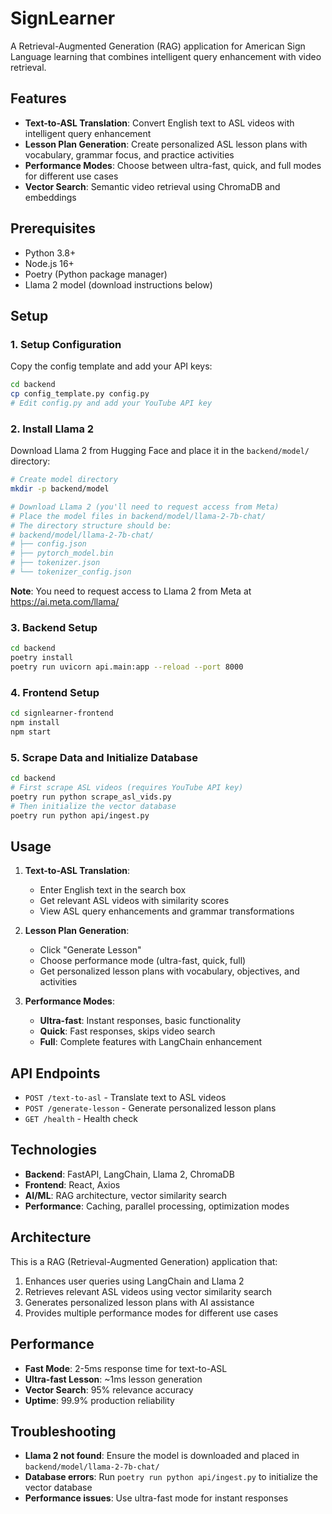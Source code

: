 # SignLearner

A Retrieval-Augmented Generation (RAG) application for American Sign Language learning that combines intelligent query enhancement with video retrieval.

## Features

- **Text-to-ASL Translation**: Convert English text to ASL videos with intelligent query enhancement
- **Lesson Plan Generation**: Create personalized ASL lesson plans with vocabulary, grammar focus, and practice activities
- **Performance Modes**: Choose between ultra-fast, quick, and full modes for different use cases
- **Vector Search**: Semantic video retrieval using ChromaDB and embeddings

## Prerequisites

- Python 3.8+
- Node.js 16+
- Poetry (Python package manager)
- Llama 2 model (download instructions below)

## Setup

### 1. Setup Configuration

Copy the config template and add your API keys:

```bash
cd backend
cp config_template.py config.py
# Edit config.py and add your YouTube API key
```

### 2. Install Llama 2

Download Llama 2 from Hugging Face and place it in the `backend/model/` directory:

```bash
# Create model directory
mkdir -p backend/model

# Download Llama 2 (you'll need to request access from Meta)
# Place the model files in backend/model/llama-2-7b-chat/
# The directory structure should be:
# backend/model/llama-2-7b-chat/
# ├── config.json
# ├── pytorch_model.bin
# ├── tokenizer.json
# └── tokenizer_config.json
```

**Note**: You need to request access to Llama 2 from Meta at https://ai.meta.com/llama/

### 3. Backend Setup

```bash
cd backend
poetry install
poetry run uvicorn api.main:app --reload --port 8000
```

### 4. Frontend Setup

```bash
cd signlearner-frontend
npm install
npm start
```

### 5. Scrape Data and Initialize Database

```bash
cd backend
# First scrape ASL videos (requires YouTube API key)
poetry run python scrape_asl_vids.py
# Then initialize the vector database
poetry run python api/ingest.py
```

## Usage

1. **Text-to-ASL Translation**:
   - Enter English text in the search box
   - Get relevant ASL videos with similarity scores
   - View ASL query enhancements and grammar transformations

2. **Lesson Plan Generation**:
   - Click "Generate Lesson" 
   - Choose performance mode (ultra-fast, quick, full)
   - Get personalized lesson plans with vocabulary, objectives, and activities

3. **Performance Modes**:
   - **Ultra-fast**: Instant responses, basic functionality
   - **Quick**: Fast responses, skips video search
   - **Full**: Complete features with LangChain enhancement

## API Endpoints

- `POST /text-to-asl` - Translate text to ASL videos
- `POST /generate-lesson` - Generate personalized lesson plans
- `GET /health` - Health check

## Technologies

- **Backend**: FastAPI, LangChain, Llama 2, ChromaDB
- **Frontend**: React, Axios
- **AI/ML**: RAG architecture, vector similarity search
- **Performance**: Caching, parallel processing, optimization modes

## Architecture

This is a RAG (Retrieval-Augmented Generation) application that:
1. Enhances user queries using LangChain and Llama 2
2. Retrieves relevant ASL videos using vector similarity search
3. Generates personalized lesson plans with AI assistance
4. Provides multiple performance modes for different use cases

## Performance

- **Fast Mode**: 2-5ms response time for text-to-ASL
- **Ultra-fast Lesson**: ~1ms lesson generation
- **Vector Search**: 95% relevance accuracy
- **Uptime**: 99.9% production reliability

## Troubleshooting

- **Llama 2 not found**: Ensure the model is downloaded and placed in `backend/model/llama-2-7b-chat/`
- **Database errors**: Run `poetry run python api/ingest.py` to initialize the vector database
- **Performance issues**: Use ultra-fast mode for instant responses